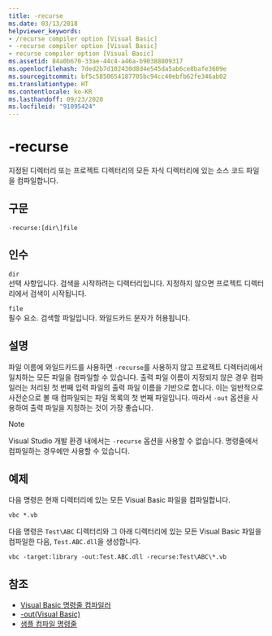 ```yaml
---
title: -recurse
ms.date: 03/13/2018
helpviewer_keywords:
- /recurse compiler option [Visual Basic]
- -recurse compiler option [Visual Basic]
- recurse compiler option [Visual Basic]
ms.assetid: 84a0b670-33ae-44c4-a46a-b90388809317
ms.openlocfilehash: 7ded2b7d102430d8d4e545da5ab6ce8bafe3609e
ms.sourcegitcommit: bf5c5850654187705bc94cc40ebfb62fe346ab02
ms.translationtype: HT
ms.contentlocale: ko-KR
ms.lasthandoff: 09/23/2020
ms.locfileid: "91095424"
---
```

# <a name="-recurse"></a>-recurse

지정된 디렉터리 또는 프로젝트 디렉터리의 모든 자식 디렉터리에 있는 소스 코드 파일을 컴파일합니다.  
  
## <a name="syntax"></a>구문  
  
```console  
-recurse:[dir\]file  
```  
  
## <a name="arguments"></a>인수  

 `dir`  
 선택 사항입니다. 검색을 시작하려는 디렉터리입니다. 지정하지 않으면 프로젝트 디렉터리에서 검색이 시작됩니다.  
  
 `file`  
 필수 요소. 검색할 파일입니다. 와일드카드 문자가 허용됩니다.  
  
## <a name="remarks"></a>설명  

 파일 이름에 와일드카드를 사용하면 `-recurse`를 사용하지 않고 프로젝트 디렉터리에서 일치하는 모든 파일을 컴파일할 수 있습니다. 출력 파일 이름이 지정되지 않은 경우 컴파일러는 처리된 첫 번째 입력 파일의 출력 파일 이름을 기반으로 합니다. 이는 일반적으로 사전순으로 볼 때 컴파일되는 파일 목록의 첫 번째 파일입니다. 따라서 `-out` 옵션을 사용하여 출력 파일을 지정하는 것이 가장 좋습니다.  
  
> [!NOTE]
> Visual Studio 개발 환경 내에서는 `-recurse` 옵션을 사용할 수 없습니다. 명령줄에서 컴파일하는 경우에만 사용할 수 있습니다.  
  
## <a name="example"></a>예제  

 다음 명령은 현재 디렉터리에 있는 모든 Visual Basic 파일을 컴파일합니다.  
  
```console
vbc *.vb  
```  
  
 다음 명령은 `Test\ABC` 디렉터리와 그 아래 디렉터리에 있는 모든 Visual Basic 파일을 컴파일한 다음, `Test.ABC.dll`을 생성합니다.  
  
```console
vbc -target:library -out:Test.ABC.dll -recurse:Test\ABC\*.vb  
```  
  
## <a name="see-also"></a>참조

- [Visual Basic 명령줄 컴파일러](index.md)
- [-out(Visual Basic)](out.md)
- [샘플 컴파일 명령줄](sample-compilation-command-lines.md)
